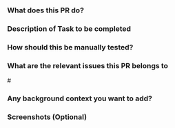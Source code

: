 ### What does this PR do?

### Description of Task to be completed

### How should this be manually tested?

### What are the relevant issues this PR belongs to

#<NUMBER>

### Any background context you want to add?

### Screenshots (Optional)

